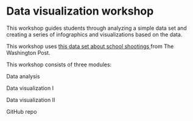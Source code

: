 # **Data visualization workshop**

This workshop guides students through analyzing a simple data set and creating a series of infographics and visualizations based on the data. 

This workshop uses [this data set about school shootings ](https://github.com/washingtonpost/data-school-shootings)from The Washington Post.

This workshop consists of three modules:

Data analysis

Data visualization I

Data visualization II

GitHub repo

